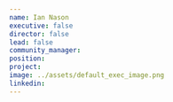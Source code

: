 ```yaml
---
name: Ian Nason
executive: false
director: false
lead: false
community_manager:   
position:  
project:  
image: ../assets/default_exec_image.png
linkedin: 
---
```

